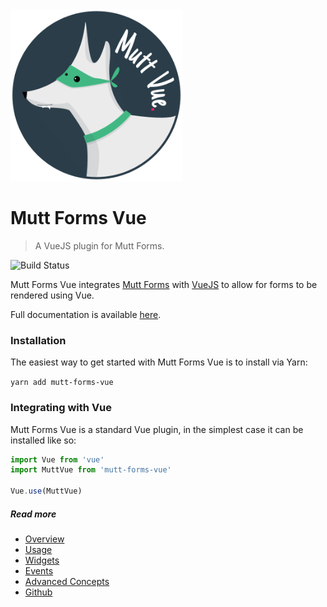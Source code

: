 <img src="docs/mutt-vue.svg" alt="Mutt" width="275">

# Mutt Forms Vue

> A VueJS plugin for Mutt Forms.

![Build Status](https://travis-ci.org/boughtbymany/mutt-forms-vue.svg?branch=master)

Mutt Forms Vue integrates [Mutt Forms](https://github.com/boughtbymany/mutt-forms) with
[VueJS](https://vuejs.org/) to allow for forms to be rendered using Vue.

Full documentation is available [here](https://nicksnell.gitbooks.io/mutt-forms-vue/).

### Installation

The easiest way to get started with Mutt Forms Vue is to install via Yarn:

`yarn add mutt-forms-vue`

### Integrating with Vue

Mutt Forms Vue is a standard Vue plugin, in the simplest case it can be installed
like so:

``` javascript
import Vue from 'vue'
import MuttVue from 'mutt-forms-vue'

Vue.use(MuttVue)
```

##### Read more
* [Overview](docs/overview.md)
* [Usage](docs/usage.md)
* [Widgets](docs/widgets.md)
* [Events](docs/events.md)
* [Advanced Concepts](docs/advanced.md)
* [Github](https://github.com/boughtbymany/mutt-forms-vue)
